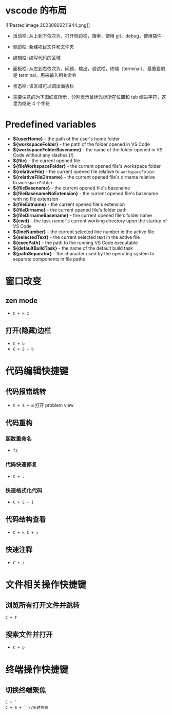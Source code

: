 # vscode 的布局

![[Pasted image 20230802211944.png]]
- 活动栏: 从上到下依次为，打开侧边栏，搜索，使用 git，debug，使用插件

- 侧边栏: 新建项目文件和文件夹

- 编辑栏: 编写代码的区域

- 面板栏: 从左到右依次为，问题，输出，调试栏，终端（terminal），最重要的是 terminal，用来输入相关命令

- 状态栏: 该区域可以调出面板栏

- 需要注意的为下图红框所示，分别表示鼠标光标所在位置和 tab 缩进字符，这里为缩进 4 个字符


# Predefined variables

- **${userHome}** - the path of the user's home folder
- **${workspaceFolder}** - the path of the folder opened in VS Code
- **${workspaceFolderBasename}** - the name of the folder opened in VS Code without any slashes (/)
- **${file}** - the current opened file
- **${fileWorkspaceFolder}** - the current opened file's workspace folder
- **${relativeFile}** - the current opened file relative to `workspaceFolder`
- **${relativeFileDirname}** - the current opened file's dirname relative to `workspaceFolder`
- **${fileBasename}** - the current opened file's basename
- **${fileBasenameNoExtension}** - the current opened file's basename with no file extension
- **${fileExtname}** - the current opened file's extension
- **${fileDirname}** - the current opened file's folder path
- **${fileDirnameBasename}** - the current opened file's folder name
- **${cwd}** - the task runner's current working directory upon the startup of VS Code
- **${lineNumber}** - the current selected line number in the active file
- **${selectedText}** - the current selected text in the active file
- **${execPath}** - the path to the running VS Code executable
- **${defaultBuildTask}** - the name of the default build task
- **${pathSeparator}** - the character used by the operating system to separate components in file paths

# 窗口改变

## zen mode

- `C + k z`

## 打开(隐藏)边栏
- `C + b` 
- `C + S + b`
# 代码编辑快捷键


## 代码报错跳转

- `C + S + m` 打开 problem view
## 代码重构


### 函数重命名

-  `f2`


### 代码快速修复
- `C + .`


### 快速格式化代码
- `C + S + i`


## 代码结构查看
- `C + k C + i`
## 快速注释 

- `C + /`



# 文件相关操作快捷键


## 浏览所有打开文件并跳转

`C + T`


## 搜索文件并打开

-  `C + p`


# 终端操作快捷键

## 切换终端聚焦

```
C + `
C + S + ` //新建终端
```

